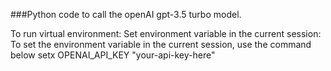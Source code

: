 ###Python code to call the openAI gpt-3.5 turbo model. 

To run virtual environment:
Set environment variable in the current session: To set the environment variable in the current session, use the command below 
setx OPENAI_API_KEY "your-api-key-here"
